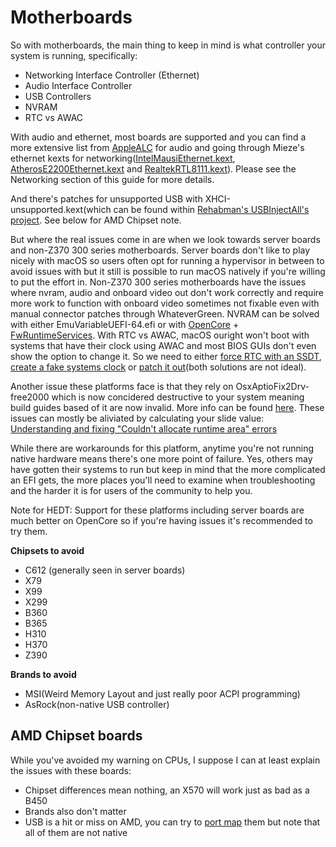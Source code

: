 # Motherboards

So with motherboards, the main thing to keep in mind is what controller your system is running, specifically:

* Networking Interface Controller (Ethernet)
* Audio Interface Controller
* USB Controllers
* NVRAM
* RTC vs AWAC

With audio and ethernet, most boards are supported and you can find a more extensive list from [AppleALC](https://github.com/acidanthera/AppleALC/wiki/Supported-codecs) for audio and going through Mieze's ethernet kexts for networking([IntelMausiEthernet.kext](https://github.com/Mieze/IntelMausiEthernet), [AtherosE2200Ethernet.kext](https://github.com/Mieze/AtherosE2200Ethernet) and [RealtekRTL8111.kext](https://github.com/Mieze/RTL8111_driver_for_OS_X)). Please see the Networking section of this guide for more details.

And there's patches for unsupported USB with XHCI-unsupported.kext(which can be found within [Rehabman's USBInjectAll's project](https://github.com/RehabMan/OS-X-USB-Inject-All). See below for AMD Chipset note.

But where the real issues come in are when we look towards server boards and non-Z370 300 series motherboards. Server boards don't like to play nicely with macOS so users often opt for running a hypervisor in between to avoid issues with but it still is possible to run macOS natively if you're willing to put the effort in. Non-Z370 300 series motherboards have the issues where nvram, audio and onboard video out don't work correctly and require more work to function with onboard video sometimes not fixable even with manual connector patches through WhateverGreen. NVRAM can be solved with either EmuVariableUEFI-64.efi or with [OpenCore](https://khronokernel-2.gitbook.io/opencore-vanilla-desktop-guide/) + [FwRuntimeServices](https://github.com/acidanthera/AppleSupportPkg/releases). With RTC vs AWAC, macOS ouright won't boot with systems that have their clock using AWAC and most BIOS GUIs don't even show the option to change it. So we need to either [force RTC with an SSDT](https://github.com/acidanthera/OpenCorePkg/blob/master/Docs/AcpiSamples/SSDT-AWAC.dsl), [create a fake systems clock](https://github.com/acidanthera/OpenCorePkg/blob/master/Docs/AcpiSamples/SSDT-RTC0.dsl) or [patch it out](https://www.hackintosh-forum.de/forum/thread/39846-asrock-z390-taichi-ultimate/?pageNo=2)(both solutions are not ideal).

Another issue these platforms face is that they rely on OsxAptioFix2Drv-free2000 which is now concidered destructive to your system meaning build guides based of it are now invalid. More info can be found [here](https://www.reddit.com/r/hackintosh/comments/cfjyla/i_unleashed_a_plague_upon_you_guys_and_i_am_sorry/). These issues can mostly be aliviated by calculating your slide value: [Understanding and fixing "Couldn't allocate runtime area" errors](https://khronokernel-2.gitbook.io/opencore-vanilla-desktop-guide/extras/kalsr-fix)

While there are workarounds for this platform, anytime you're not running native hardware means there's one more point of failure. Yes, others may have gotten their systems to run but keep in mind that the more complicated an EFI gets, the more places you'll need to examine when troubleshooting and the harder it is for users of the community to help you.

Note for HEDT: Support for these platforms including server boards are much better on OpenCore so if you're having issues it's recommended to try them.

**Chipsets to avoid**
* C612 (generally seen in server boards)
* X79
* X99
* X299
* B360
* B365
* H310
* H370
* Z390

**Brands to avoid**

* MSI(Weird Memory Layout and just really poor ACPI programming)
* AsRock(non-native USB controller)


## AMD Chipset boards

While you've avoided my warning on CPUs, I suppose I can at least explain the issues with these boards:

* Chipset differences mean nothing, an X570 will work just as bad as a B450
* Brands also don't matter
* USB is a hit or miss on AMD, you can try to [port map](https://github.com/khronokernel/Opencore-Vanilla-Desktop-Guide/blob/master/AMD/AMD-USB-map.md) them but note that all of them are not native
